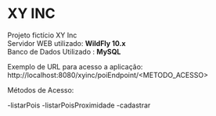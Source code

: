 # XY INC
Projeto fictício XY Inc
<br/>
Servidor WEB utilizado: <b>WildFly 10.x</b>
<br/>
Banco de Dados Utilizado : <b>MySQL</b>

Exemplo de URL para acesso a aplicação: http://localhost:8080/xyinc/poiEndpoint/<METODO_ACESSO>

Métodos de Acesso:

-listarPois
-listarPoisProximidade
-cadastrar

